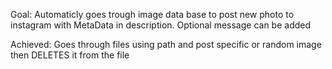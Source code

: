 Goal: Automaticly goes trough image data base to post new photo to instagram with MetaData in description. Optional message can be added

Achieved: Goes through files using path and post specific or random image then DELETES it from the file

